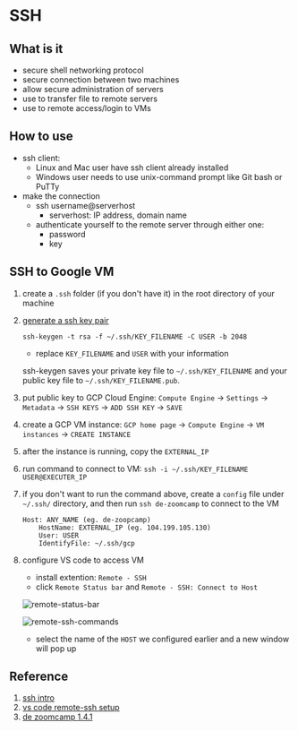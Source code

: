 # SSH

## What is it

- secure shell networking protocol
- secure connection between two machines
- allow secure administration of servers
- use to transfer file to remote servers
- use to remote access/login to VMs

## How to use

- ssh client:
  - Linux and Mac user have ssh client already installed
  - Windows user needs to use unix-command prompt like Git bash or PuTTy
- make the connection
  - ssh username@serverhost
    - serverhost: IP address, domain name
  - authenticate yourself to the remote server through either one:
    - password
    - key

## SSH to Google VM

1. create a `.ssh` folder (if you don't have it) in the root directory of your machine
2. [generate a ssh key pair](https://cloud.google.com/compute/docs/connect/create-ssh-keys)

   `ssh-keygen -t rsa -f ~/.ssh/KEY_FILENAME -C USER -b 2048`

   - replace `KEY_FILENAME` and `USER` with your information

   ssh-keygen saves your private key file to `~/.ssh/KEY_FILENAME` and your public key file to `~/.ssh/KEY_FILENAME.pub`.

3. put public key to GCP Cloud Engine: `Compute Engine` -> `Settings` -> `Metadata` -> `SSH KEYS` -> `ADD SSH KEY` -> `SAVE`
4. create a GCP VM instance: `GCP home page` -> `Compute Engine` -> `VM instances` -> `CREATE INSTANCE`
5. after the instance is running, copy the `EXTERNAL_IP`
6. run command to connect to VM: `ssh -i ~/.ssh/KEY_FILENAME USER@EXECUTER_IP`
7. if you don't want to run the command above, create a `config` file under `~/.ssh/` directory, and then run `ssh de-zoomcamp` to connect to the VM

   ```shell
   Host: ANY_NAME (eg. de-zoopcamp)
       HostName: EXTERNAL_IP (eg. 104.199.105.130)
       User: USER 
       IdentifyFile: ~/.ssh/gcp 
   ```

8. configure VS code to access VM

   - install extention: `Remote - SSH`
   - click `Remote Status bar` and `Remote - SSH: Connect to Host`

   ![remote-status-bar](https://code.visualstudio.com/assets/docs/remote/ssh-tutorial/remote-status-bar.png)

   ![remote-ssh-commands](https://code.visualstudio.com/assets/docs/remote/ssh-tutorial/remote-ssh-commands.png)

   - select the name of the `HOST` we configured earlier and a new window will pop up

## Reference

1. [ssh intro](https://www.youtube.com/watch?v=v45p_kJV9i4&ab_channel=JuniorDeveloperCentral)
2. [vs code remote-ssh setup](https://code.visualstudio.com/docs/remote/ssh-tutorial)
3. [de zoomcamp 1.4.1](https://www.youtube.com/watch?v=ae-CV2KfoN0&list=PL3MmuxUbc_hJed7dXYoJw8DoCuVHhGEQb&index=12&ab_channel=DataTalksClub)
